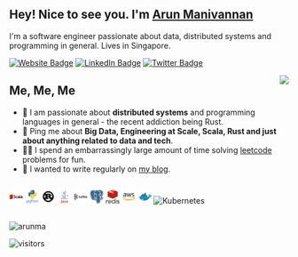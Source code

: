 <h2>Hey! Nice to see you. I'm <a href="https://www.linkedin.com/in/arunma/">Arun Manivannan</a></h2>
<p>I'm a software engineer passionate about data, distributed systems and programming in general. Lives in Singapore.</p>
<p><a href="https://www.arunma.com"><img src="https://img.shields.io/badge/-arunma.com-4E69C8?style=flat-square&amp;labelColor=4E69C8&amp;logo=Chrome&amp;link=https://www.arunma.com" alt="Website Badge"></a> <a href="https://www.linkedin.com/in/arunma/"><img src="https://img.shields.io/badge/-@arunma-0077B5?style=flat-square&amp;labelColor=0077B5&amp;logo=LinkedIn&amp;link=https://www.linkedin.com/in/arunma/" alt="LinkedIn Badge"></a> <a href="https://twitter.com/arunma"><img src="https://img.shields.io/badge/-@arunma-0A0A0A?style=flat-square&amp;labelColor=0A0A0A&amp;logo=Twitter&amp;link=https://twitter.com/arunma" alt="Twitter Badge"></a></p>
<img align="right" src="https://media1.giphy.com/media/NmerZ36iBkmKk/giphy.gif" />
<h2>Me, Me, Me</h2>
<ul>
<li>🧐 I am passionate about <strong>distributed systems</strong> and programming languages in general - the recent addiction being Rust.</li>
<li>💬 Ping me about <strong>Big Data, Engineering at Scale, Scala, Rust and just about anything related to data and tech</strong>.</li>
<li>👨‍💻 I spend an embarrassingly large amount of time solving <a href="https://leetcode.com/arunma/">leetcode</a> problems for fun.</li>
<li>📝 I wanted to write regularly on <a href="https://www.arunma.com">my blog</a>.</li>
</ul>
<h2></h2>
<p align="left">
<img src="https://raw.githubusercontent.com/devicons/devicon/master/icons/scala/scala-original-wordmark.svg" alt="scala" width="25" height="25" />
<img src="https://raw.githubusercontent.com/devicons/devicon/master/icons/python/python-original-wordmark.svg" alt="python" width="25" height="25" />
<img src="https://raw.githubusercontent.com/devicons/devicon/master/icons/rust/rust-plain.svg" alt="rust" width="25" height="25" />
<img src="https://raw.githubusercontent.com/devicons/devicon/master/icons/java/java-original-wordmark.svg" alt="java" width="25" height="25" />
<img src="https://raw.githubusercontent.com/devicons/devicon/master/icons/apachekafka/apachekafka-original-wordmark.svg" alt="kafka" width="25" height="25" />
<img src="https://raw.githubusercontent.com/devicons/devicon/master/icons/postgresql/postgresql-original.svg" alt="postgres" width="25" height="25" />
<img src="https://raw.githubusercontent.com/devicons/devicon/master/icons/redis/redis-original-wordmark.svg" alt="redis" width="25" height="25" />
<img src="https://raw.githubusercontent.com/github/explore/80688e429a7d4ef2fca1e82350fe8e3517d3494d/topics/aws/aws.png" alt="aws" width="25" height="25" />
<img src="https://raw.githubusercontent.com/devicons/devicon/master/icons/docker/docker-original.svg" alt="Docker" width="25" height="25" />
<img src="https://www.vectorlogo.zone/logos/kubernetes/kubernetes-icon.svg" alt="Kubernetes" width="25" height="25" />
</p>
<h2></h2>
<img src="https://github-readme-stats.vercel.app/api?username=arunma&show_icons=true&count_private=true" alt="arunma" />
<p><img src="https://visitor-badge.glitch.me/badge?page_id=arunma.arunma" alt="visitors"></p>
